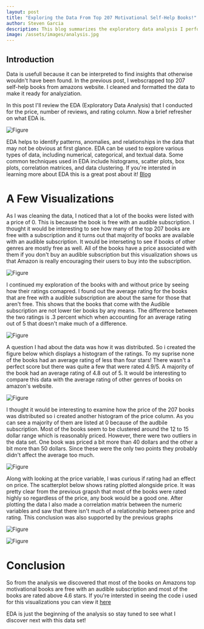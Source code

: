 ```yaml
---
layout: post
title: "Exploring the Data From Top 207 Motivational Self-Help Books!"
author: Steven Garcia
description: This blog summarizes the exploratory data analysis I performed on the data set I created in the previous blog.
image: /assets/images/analysis.jpg
---
```


## Introduction

Data is usefull because it can be interpreted to find insights that otherwise wouldn't have been found. In the previous post, I webscrapped top 207 self-help books from amazons website. I cleaned and formatted the data to make it ready for analyziation.

In this post I'll review the EDA (Exploratory Data Analysis) that I conducted for the price, number of reviews, and rating column. Now a brief refresher on what EDA is.

![Figure](https://raw.githubusercontent.com/stevengarcia2132/my386blog/main/assets/images/chart.jpg)

EDA helps to identify patterns, anomalies, and relationships in the data that may not be obvious at first glance. EDA can be used to explore various types of data, including numerical, categorical, and textual data. Some common techniques used in EDA include histograms, scatter plots, box plots, correlation matrices, and data clustering. If you're intersted in learning more about EDA this is a great post about it! [Blog](https://towardsdatascience.com/exploratory-data-analysis-8fc1cb20fd15)

# A Few Visualizations

As I was cleaning the data, I noticed that a lot of the books were listed with a price of 0. This is because the book is free with an audible subscription. I thought it would be interesting to see how many of the top 207 books are free with a subscription and it turns out that majority of books are available with an audible subscription. It would be interseting to see if books of other genres are mostly free as well. All of the books have a price associated with them if you don't buy an audible subscription but this visualization shows us that Amazon is really encouraging their users to buy into the subscription.

![Figure](https://raw.githubusercontent.com/stevengarcia2132/my386blog/main/assets/images/costfree.png)

I continued my exploration of the books with and without price by seeing how their ratings comapred. I found out the average rating for the books that are free with a audible subscription are about the same for those that aren't free. This shows that the books that come with the Audible subscription are not lower tier books by any means. The difference between the two ratings is .3 percent which when accounting for an average rating out of 5 that doesn't make much of a difference.

![Figure](https://raw.githubusercontent.com/stevengarcia2132/my386blog/main/assets/images/Average%20rating%20for%20books.png)

A question I had about the data was how it was distributed. So i created the figure below which displays a histogram of the ratings. To my suprise none of the books had an average rating of less than four stars! There wasn't a perfect score but there was quite a few that were rated 4.9/5. A majority of the book had an average rating of 4.8 out of 5. It would be interesting to compare this data with the average rating of other genres of books on amazon's website.

![Figure](https://raw.githubusercontent.com/stevengarcia2132/my386blog/main/assets/images/Hist%20of%20rating.png)

I thought it would be interesting to examine how the price of the 207 books was distributed so i created another histogram of the price column. As you can see a majority of them are listed at 0 because of the audbile subscription. Most of the books seem to be clustered around the 12 to 15 dollar range which is reasonably priced. However, there were two outliers in the data set. One book was priced a bit more than 40 dollars and the other a bit more than 50 dollars. Since these were the only two points they probably didn't affect the average too much.

![Figure](https://raw.githubusercontent.com/stevengarcia2132/my386blog/main/assets/images/Hist%20of%20price.png)

Along with looking at the price variable, I was curious if rating had an effect on price. The scatterplot below shows rating plotted alongside price. It was pretty clear from the previous grapsh that most of the books were rated highly so regardless of the price, any book would be a good one. After plotting the data I also made a correlation matrix between the numeric variables and saw that there isn't much of a relationship between price and rating. This conclusion was also supported by the previous graphs

![Figure](https://raw.githubusercontent.com/stevengarcia2132/my386blog/main/assets/images/Price%20vs%20Rating%20Scatter.png)

![Figure](https://raw.githubusercontent.com/stevengarcia2132/my386blog/main/assets/images/corr.PNG)

# Conclusion

So from the analysis we discovered that most of the books on Amazons top motivational books are free with an audible subscription and most of the books are rated above 4.6 stars. If you're intersted in seeing the code i used for this visualizations you can view it [here](https://github.com/stevengarcia2132/WebScrape-Amazon)

EDA is just the beginning of the analysis so stay tuned to see what I discover next with this data set!
